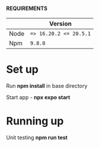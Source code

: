 #### REQUIREMENTS

|      | Version                |
| ---- | ---------------------- |
| Node | `=> 16.20.2 <= 20.5.1` |
| Npm  | `9.8.0`                |

# Set up

Run **npm install** in base directory

Start app - **npx expo start**

# Running up

Unit testing **npm run test**
